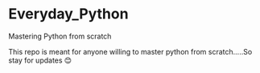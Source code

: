 # Everyday_Python
Mastering Python from scratch

This repo is meant for anyone willing to master python from scratch.....So stay for updates 😊
